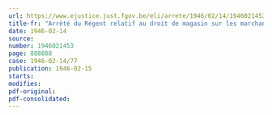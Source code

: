 ```yaml
---
url: https://www.ejustice.just.fgov.be/eli/arrete/1946/02/14/1946021453/justel
title-fr: "Arrêté du Régent relatif au droit de magasin sur les marchandises arrivant par le chemin de fer à destination du magasin spécial de l'entrepôt public de Verviers"
date: 1946-02-14
source:
number: 1946021453
page: 888888
case: 1946-02-14/77
publication: 1946-02-15
starts:
modifies:
pdf-original:
pdf-consolidated:
---
```


